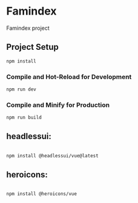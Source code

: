 # Famindex

Famindex project

## Project Setup

```sh
npm install
```

### Compile and Hot-Reload for Development

```sh
npm run dev
```

### Compile and Minify for Production

```sh
npm run build
```



## headlessui:

```sh

npm install @headlessui/vue@latest

```



## heroicons:

```sh

npm install @heroicons/vue

```
